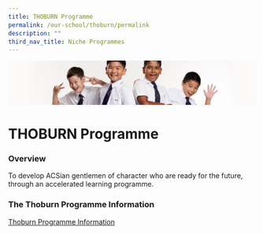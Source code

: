 ```yaml
---
title: THOBURN Programme
permalink: /our-school/thoburn/permalink
description: ""
third_nav_title: Niche Programmes
---
```

![](/images/Sub-banner2.jpg)

THOBURN Programme
=================

### Overview

To develop ACSian gentlemen of character who are ready for the future, through an accelerated learning programme.

### The Thoburn Programme Information
[Thoburn Programme Information](/files/Thoburn%20Programme%20ACSJ%20Website%20Write-up.pdf)